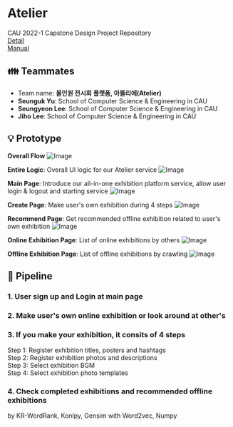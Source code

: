 # Atelier
CAU 2022-1 Capstone Design Project Repository   
[Detail](https://github.com/JIH0LEE/Atelier/blob/main/docs/%EC%BA%A1%EC%8A%A4%ED%86%A4%EB%94%94%EC%9E%90%EC%9D%B8(2)%20Atelier%20%EC%B5%9C%EC%A2%85%EB%B3%B4%EA%B3%A0%EC%84%9C.pdf)   
[Manual](https://github.com/JIH0LEE/Atelier/blob/main/docs/Atelier%20%EB%A9%94%EB%89%B4%EC%96%BC.pdf)

## 👪 Teammates
- Team name: **올인원 전시회 플랫폼, 아뜰리에(Atelier)**
- **Seunguk Yu**: School of Computer Science & Engineering in CAU   
- **Seungyeon Lee**: School of Computer Science & Engineering in CAU   
- **Jiho Lee**: School of Computer Science & Engineering in CAU

## 💡 Prototype
**Overall Flow**
![Image](https://user-images.githubusercontent.com/80081987/171654340-6ddbbaaf-c2c3-4292-a435-ff7201d50657.png)

**Entire Logic**: Overall UI logic for our Atelier service
![Image](https://user-images.githubusercontent.com/80081987/171654399-21958ae2-cf32-4dcb-94b8-fe173c51fea7.png)

**Main Page**: Introduce our all-in-one exhibition platform service, allow user login & logout and starting service
![Image](https://user-images.githubusercontent.com/80081987/171654546-a047d28d-e0c1-4f00-be6e-a44cf52967f9.png)

**Create Page**: Make user's own exhibition during 4 steps
![Image](https://user-images.githubusercontent.com/80081987/171654478-cfb59ae2-3098-4fec-95e5-9c042b98daa2.png)

**Recommend Page**: Get recommended offline exhibition related to user's own exhibition
![Image](https://user-images.githubusercontent.com/80081987/171654600-2b99b899-d32b-4e08-9513-74aa4894c205.png)

**Online Exhibition Page**: List of online exhibitions by others
![Image](https://user-images.githubusercontent.com/80081987/171654668-ebd73601-b5cd-47bf-9fd3-c99a0604d6ef.png)

**Offline Exhibition Page**: List of offline exhibitions by crawling
![Image](https://user-images.githubusercontent.com/80081987/171654704-25fc91ac-65df-4dea-b2fb-c1932a2baaf1.png)

## 🚂 Pipeline
### 1. User sign up and Login at main page
### 2. Make user's own online exhibition or look around at other's
### 3. If you make your exhibition, it consits of 4 steps 
Step 1: Register exhibition titles, posters and hashtags   
Step 2: Register exhibition photos and descriptions   
Step 3: Select exhibition BGM   
Step 4: Select exhibition photo templates
### 4. Check completed exhibitions and recommended offline exhibitions
by KR-WordRank, Konlpy, Gensim with Word2vec, Numpy
